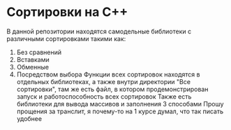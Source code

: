 # Сортировки на C++
В данной репозитории находятся самодельные библиотеки с различными сортировками такими как:
1. Без сравнений
2. Вставками
3. Обменные
4. Посредством выбора
Функции всех сортировок находятся в отдельных библиотеках, а также внутри директории "Все сортировки", там же есть файл, в котором продемонстрирован запуск и работоспособность всех сортировок
Также есть библиотеки для вывода массивов и заполнения 3 способами
Прошу прощения за транслит, я почему-то на 1 курсе думал, что так писать удобнее
